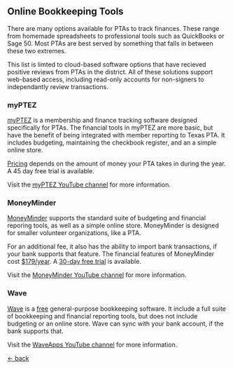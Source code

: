 ## Online Bookkeeping Tools
There are many options available for PTAs to track finances.  These range from homemade spreadsheets to professional tools such as QuickBooks or Sage 50.  Most PTAs are best served by something that falls in between these two extremes.  

This list is limted to cloud-based software options that have recieved positive reviews from PTAs in the district.  All of these solutions support web-based access, including read-only accounts for non-signers to independantly review transactions.

### myPTEZ
[myPTEZ](https://www.myptez.com) is a membership and finance tracking software designed specifically for PTAs.  The financial tools in myPTEZ are more basic, but have the benefit of being integrated with member reporting to Texas PTA.  It includes budgeting, maintaining the checkbook register, and an a simple online store.  

[Pricing](https://www.myptez.com/join/) depends on the amount of money your PTA takes in during the year.  A 45 day free trial is available.

Visit the [myPTEZ YouTube channel](https://www.youtube.com/channel/UCDt1o46QYUcbgL2fQItMdQw/videos) for more information.

### MoneyMinder
[MoneyMinder](https://www.moneyminder.com) supports the standard suite of budgeting and financial reporing tools, as well as a simple online store.  MoneyMinder is designed for smaller volunteer organizations, like a PTA.

For an additional fee, it also has the ability to import bank transactions, if your bank supports that feature.  The financial features of MoneyMinder cost [$179/year](https://moneyminder.com/pricing/).  A [30-day free trial](https://moneyminder.com/free-trial/) is available.

Visit the [MoneyMinder YouTube channel](https://www.youtube.com/c/MoneyMinder/videos) for more information.

### Wave
[Wave](https://www.waveapps.com) is a [free](https://www.waveapps.com/pricing) general-purpose bookkeeping software.  It include a full suite of bookkeeping and financial reporting tools, but does not include budgeting or an online store.  Wave can sync with your bank account, if the bank supports that.

Visit the [WaveApps YouTube channel](https://www.youtube.com/user/WaveAccounting/videos) for more information.

[<- back](./README.md)